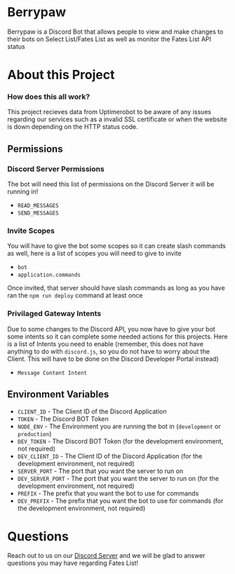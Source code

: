 # Berrypaw

Berrypaw is a Discord Bot that allows people to view and make changes to their bots on Select List/Fates List as well as monitor the Fates List API status

# About this Project

### How does this all work?

This project recieves data from Uptimerobot to be aware of any issues regarding our services such as a invalid SSL certificate or when the website is down depending on the HTTP status code.

## Permissions

### Discord Server Permissions

The bot will need this list of permissions on the Discord Server it will be running in!

- `READ_MESSAGES`
- `SEND_MESSAGES`

### Invite Scopes

You will have to give the bot some scopes so it can create slash commands as well, here is a list of scopes you will need to give to invite

- `bot`
- `application.commands`

Once invited, that server should have slash commands as long as you have ran the `npm run deploy` command at least once

### Privilaged Gateway Intents

Due to some changes to the Discord API, you now have to give your bot some intents so it can complete some needed actions for this projects. Here is a list of Intents you need to enable (remember, this does not have anything to do with `discord.js`, so you do not have to worry about the Client. This will have to be done on the Discord Developer Portal instead)

- `Message Content Intent`

## Environment Variables

- `CLIENT_ID` - The Client ID of the Discord Application
- `TOKEN` - The Discord BOT Token
- `NODE_ENV` - The Environment you are running the bot in (`development` or `production`)
- `DEV_TOKEN` - The Discord BOT Token (for the development environment, not required)
- `DEV_CLIENT_ID` - The Client ID of the Discord Application (for the development environment, not required)
- `SERVER_PORT` - The port that you want the server to run on
- `DEV_SERVER_PORT` - The port that you want the server to run on (for the development environment, not required)
- `PREFIX` - The prefix that you want the bot to use for commands
- `DEV_PREFIX` - The prefix that you want the bot to use for commands (for the development environment, not required)

# Questions

Reach out to us on our [Discord Server](https://discord.gg/cMAnfu8AJB) and we will be glad to answer questions you may have regarding Fates List!
